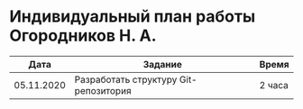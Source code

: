 # Индивидуальный план работы Огородников Н. А.

| Дата           | Задание                                              | Время     |
|----------------|------------------------------------------------------|-----------|
| 05.11.2020     | Разработать структуру Git-репозитория                | 2 часа    |

